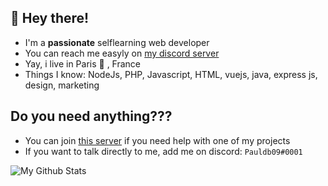 ## 👋 Hey there!

- I'm a **passionate** selflearning web developer
- You can reach me easyly on [my discord server](https://discord.gg/Wkbpa4y8JW)
- Yay, i live in Paris 🥖 , France
- Things I know: NodeJs, PHP, Javascript, HTML, vuejs, java, express js, design, marketing

## Do you need anything???
- You can join [this server](https://discord.gg/Wkbpa4y8JW) if you need help with one of my projects
- If you want to talk directly to me, add me on discord: `Pauldb09#0001`


<img alt="My Github Stats" src="https://github-readme-stats.vercel.app/api?username=pauldb09&show_icons=true&hide_border=true&theme=tokyonight&count_private=true&hide=contribs,prs" />
